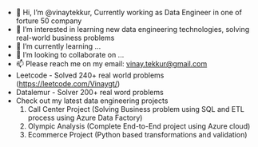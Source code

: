 - 👋 Hi, I’m @vinaytekkur, Currently working as Data Engineer in one of forture 50 company
- 👀 I’m interested in learning new data engineering technologies, solving real-world business problems 
- 🌱 I’m currently learning ...
- 💞️ I’m looking to collaborate on ...
- 📫 Please reach me on my email: vinay.tekkur@gmail.com
- Leetcode - Solved 240+ real world problems (https://leetcode.com/Vinaygt/)
- Datalemur - Solver 200+ real word problems
- Check out my latest data engineering projects
  1) Call Center Project (Solving Business problem using SQL and ETL process using Azure Data Factory)
  2) Olympic Analysis (Complete End-to-End project using Azure cloud)
  3) Ecommerce Project (Python based transformations and validation)
